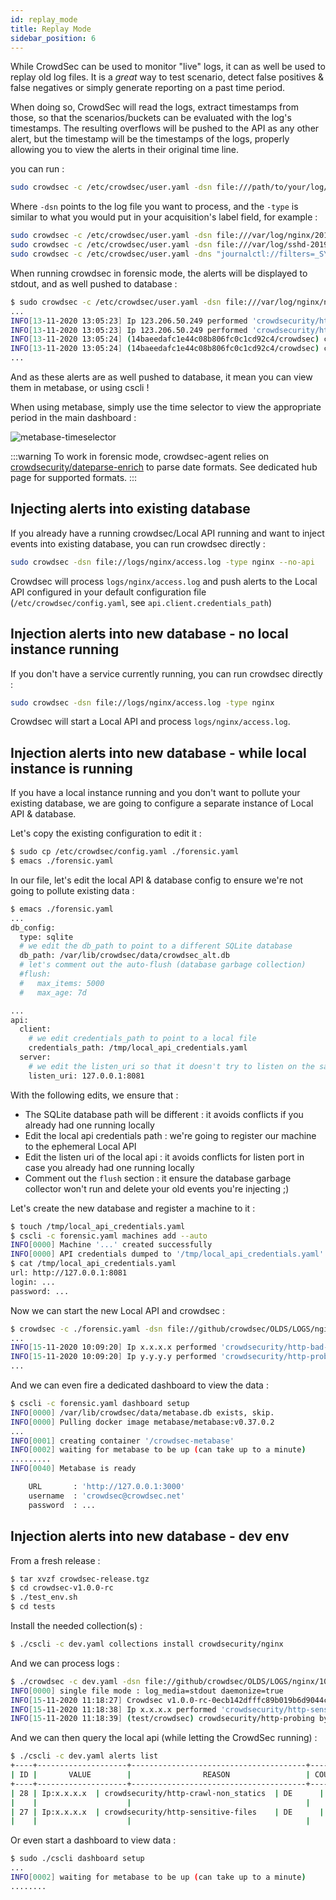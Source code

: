 ```yaml
---
id: replay_mode
title: Replay Mode
sidebar_position: 6
---
```



While CrowdSec can be used to monitor "live" logs, it can as well be used to replay old log files.
It is a *great* way to test scenario, detect false positives & false negatives or simply generate reporting on a past time period.

When doing so, CrowdSec will read the logs, extract timestamps from those, so that the scenarios/buckets can be evaluated with the log's timestamps. The resulting overflows will be pushed to the API as any other alert, but the timestamp will be the timestamps of the logs, properly allowing you to view the alerts in their original time line.


you can run :

```bash
sudo crowdsec -c /etc/crowdsec/user.yaml -dsn file:///path/to/your/log/file.log -type log_file_type
```

Where `-dsn` points to the log file you want to process, and the `-type` is similar to what you would put in your acquisition's label field, for example :

```bash
sudo crowdsec -c /etc/crowdsec/user.yaml -dsn file:///var/log/nginx/2019.log -type nginx
sudo crowdsec -c /etc/crowdsec/user.yaml -dsn file:///var/log/sshd-2019.log -type syslog
sudo crowdsec -c /etc/crowdsec/user.yaml -dns "journalctl://filters=_SYSTEMD_UNIT=ssh.service" -type syslog
```

When running crowdsec in forensic mode, the alerts will be displayed to stdout, and as well pushed to database :

```bash
$ sudo crowdsec -c /etc/crowdsec/user.yaml -dsn file:///var/log/nginx/nginx-2019.log.1 -type nginx
...
INFO[13-11-2020 13:05:23] Ip 123.206.50.249 performed 'crowdsecurity/http-probing' (11 events over 6s) at 2019-01-01 01:37:32 +0100 CET 
INFO[13-11-2020 13:05:23] Ip 123.206.50.249 performed 'crowdsecurity/http-backdoors-attempts' (2 events over 1s) at 2019-01-01 01:37:33 +0100 CET 
INFO[13-11-2020 13:05:24] (14baeedafc1e44c08b806fc0c1cd92c4/crowdsec) crowdsecurity/http-probing by ip 123.206.50.249 (CN) : 1h ban on Ip 123.206.50.249 
INFO[13-11-2020 13:05:24] (14baeedafc1e44c08b806fc0c1cd92c4/crowdsec) crowdsecurity/http-backdoors-attempts by ip 123.206.50.249 (CN) : 1h ban on Ip 123.206.50.249 
...
```

And as these alerts are as well pushed to database, it mean you can view them in metabase, or using cscli !

When using metabase, simply use the time selector to view the appropriate period in the main dashboard :

![metabase-timeselector](/img/dashboard-timeselect.png)



:::warning
To work in forensic mode, crowdsec-agent relies on [crowdsecurity/dateparse-enrich](https://hub.crowdsec.net/author/crowdsecurity/configurations/dateparse-enrich) to parse date formats. See dedicated hub page for supported formats.
:::    

## Injecting alerts into existing database

If you already have a running crowdsec/Local API running and want to inject events into existing database, you can run crowdsec directly :

```bash
sudo crowdsec -dsn file://logs/nginx/access.log -type nginx --no-api
```

Crowdsec will process `logs/nginx/access.log` and push alerts to the Local API configured in your default configuration file (`/etc/crowdsec/config.yaml`, see `api.client.credentials_path`)

## Injection alerts into new database - no local instance running

If you don't have a service currently running, you can run crowdsec directly :

```bash
sudo crowdsec -dsn file://logs/nginx/access.log -type nginx
```

Crowdsec will start a Local API and process `logs/nginx/access.log`.


## Injection alerts into new database - while local instance is running

If you have a local instance running and you don't want to pollute your existing database, we are going to configure a separate instance of Local API & database.

Let's copy the existing configuration to edit it :

```bash
$ sudo cp /etc/crowdsec/config.yaml ./forensic.yaml
$ emacs ./forensic.yaml
```

In our file, let's edit the local API & database config to ensure we're not going to pollute existing data :

```bash
$ emacs ./forensic.yaml
...
db_config:
  type: sqlite
  # we edit the db_path to point to a different SQLite database
  db_path: /var/lib/crowdsec/data/crowdsec_alt.db
  # let's comment out the auto-flush (database garbage collection)
  #flush:
  #   max_items: 5000
  #   max_age: 7d

...
api:
  client:
    # we edit credentials_path to point to a local file
    credentials_path: /tmp/local_api_credentials.yaml
  server:
    # we edit the listen_uri so that it doesn't try to listen on the same port as the existing Local API
    listen_uri: 127.0.0.1:8081
```

With the following edits, we ensure that :

 - The SQLite database path will be different : it avoids conflicts if you already had one running locally
 - Edit the local api credentials path : we're going to register our machine to the ephemeral Local API 
 - Edit the listen uri of the local api : it avoids conflicts for listen port in case you already had one running locally
 - Comment out the `flush` section : it ensure the database garbage collector won't run and delete your old events you're injecting ;)



Let's create the new database and register a machine to it :

```bash
$ touch /tmp/local_api_credentials.yaml
$ cscli -c forensic.yaml machines add --auto
INFO[0000] Machine '...' created successfully 
INFO[0000] API credentials dumped to '/tmp/local_api_credentials.yaml' 
$ cat /tmp/local_api_credentials.yaml
url: http://127.0.0.1:8081
login: ...
password: ...
```

Now we can start the new Local API and crowdsec :

```bash
$ crowdsec -c ./forensic.yaml -dsn file://github/crowdsec/OLDS/LOGS/nginx/10k_ACCESS_LOGS.log -type nginx
...
INFO[15-11-2020 10:09:20] Ip x.x.x.x performed 'crowdsecurity/http-bad-user-agent' (2 events over 0s) at 2017-10-21 13:58:38 +0200 CEST 
INFO[15-11-2020 10:09:20] Ip y.y.y.y performed 'crowdsecurity/http-probing' (11 events over 0s) at 2017-10-23 12:00:34 +0200 CEST 
...
```

And we can even fire a dedicated dashboard to view the data :

```bash
$ cscli -c forensic.yaml dashboard setup
INFO[0000] /var/lib/crowdsec/data/metabase.db exists, skip. 
INFO[0000] Pulling docker image metabase/metabase:v0.37.0.2 
...
INFO[0001] creating container '/crowdsec-metabase'      
INFO[0002] waiting for metabase to be up (can take up to a minute) 
.........
INFO[0040] Metabase is ready                            

	URL       : 'http://127.0.0.1:3000'
	username  : 'crowdsec@crowdsec.net'
	password  : ...
```

## Injection alerts into new database - dev env

From a fresh release :

```bash
$ tar xvzf crowdsec-release.tgz
$ cd crowdsec-v1.0.0-rc
$ ./test_env.sh
$ cd tests
```

Install the needed collection(s) :

```bash
$ ./cscli -c dev.yaml collections install crowdsecurity/nginx
```

And we can process logs :

```bash
$ ./crowdsec -c dev.yaml -dsn file://github/crowdsec/OLDS/LOGS/nginx/10k_ACCESS_LOGS.log -type nginx
INFO[0000] single file mode : log_media=stdout daemonize=true 
INFO[15-11-2020 11:18:27] Crowdsec v1.0.0-rc-0ecb142dfffc89b019b6d9044cb7cc5569d12c70 
INFO[15-11-2020 11:18:38] Ip x.x.x.x performed 'crowdsecurity/http-sensitive-files' (5 events over 4s) at 2017-10-23 12:35:54 +0200 CEST 
INFO[15-11-2020 11:18:39] (test/crowdsec) crowdsecurity/http-probing by ip x.x.x.x (DE) : 1h ban on Ip x.x.x.x 
```

And we can then query the local api (while letting the CrowdSec running) :
```bash
$ ./cscli -c dev.yaml alerts list
+----+--------------------+---------------------------------------+---------+--------------+-----------+--------------------------------+
| ID |       VALUE        |                REASON                 | COUNTRY |      AS      | DECISIONS |           CREATED AT           |
+----+--------------------+---------------------------------------+---------+--------------+-----------+--------------------------------+
| 28 | Ip:x.x.x.x  | crowdsecurity/http-crawl-non_statics  | DE      |  Linode, LLC | ban:1     | 2017-10-23 12:36:48 +0200      |
|    |                    |                                       |         |              |           | +0200                          |
| 27 | Ip:x.x.x.x  | crowdsecurity/http-sensitive-files    | DE      |  Linode, LLC | ban:1     | 2017-10-23 12:35:50 +0200      |
|    |                    |                                       |         |              |           | +0200                          |

```

Or even start a dashboard to view data :

```bash
$ sudo ./cscli dashboard setup
...
INFO[0002] waiting for metabase to be up (can take up to a minute) 
........

```

